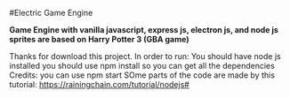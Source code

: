 #Electric Game Engine

**Game Engine with vanilla javascript, express js, electron js, and node js**
**sprites are based on Harry Potter 3 (GBA game)**

Thanks for download this project.
In order to run:
You should have node js installed
you should use npm install so you can get all the dependencies
Credits:
you can use npm start
 SOme parts of the code are made by this tutorial:
 https://rainingchain.com/tutorial/nodejs#
